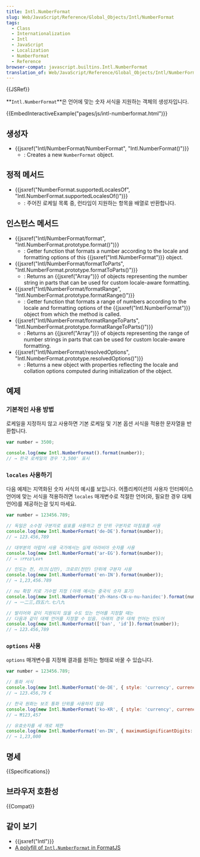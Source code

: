 ```yaml
---
title: Intl.NumberFormat
slug: Web/JavaScript/Reference/Global_Objects/Intl/NumberFormat
tags:
  - Class
  - Internationalization
  - Intl
  - JavaScript
  - Localization
  - NumberFormat
  - Reference
browser-compat: javascript.builtins.Intl.NumberFormat
translation_of: Web/JavaScript/Reference/Global_Objects/Intl/NumberFormat
---
```


{{JSRef}}

**`Intl.NumberFormat`**은 언어에 맞는 숫자 서식을 지원하는 객체의 생성자입니다.

{{EmbedInteractiveExample("pages/js/intl-numberformat.html")}}

## 생성자

- {{jsxref("Intl/NumberFormat/NumberFormat", "Intl.NumberFormat()")}}
  - : Creates a new `NumberFormat` object.

## 정적 메서드

- {{jsxref("NumberFormat.supportedLocalesOf", "Intl.NumberFormat.supportedLocalesOf()")}}
  - : 주어진 로케일 목록 중, 런타임이 지원하는 항목을 배열로 반환합니다.

## 인스턴스 메서드

- {{jsxref("Intl/NumberFormat/format", "Intl.NumberFormat.prototype.format()")}}
  - : Getter function that formats a number according to the locale and formatting options of this {{jsxref("Intl.NumberFormat")}} object.
- {{jsxref("Intl/NumberFormat/formatToParts", "Intl.NumberFormat.prototype.formatToParts()")}}
  - : Returns an {{jsxref("Array")}} of objects representing the number string in parts that can be used for custom locale-aware formatting.
- {{jsxref("Intl/NumberFormat/formatRange", "Intl.NumberFormat.prototype.formatRange()")}}
  - : Getter function that formats a range of numbers according to the locale and formatting options of the {{jsxref("Intl.NumberFormat")}} object from which the method is called.
- {{jsxref("Intl/NumberFormat/formatRangeToParts", "Intl.NumberFormat.prototype.formatRangeToParts()")}}
  - : Returns an {{jsxref("Array")}} of objects representing the range of number strings in parts that can be used for custom locale-aware formatting.
- {{jsxref("Intl/NumberFormat/resolvedOptions", "Intl.NumberFormat.prototype.resolvedOptions()")}}
  - : Returns a new object with properties reflecting the locale and collation options computed during initialization of the object.

## 예제

### 기본적인 사용 방법

로케일을 지정하지 않고 사용하면 기본 로케일 및 기본 옵션 서식을 적용한 문자열을 반환합니다.

```js
var number = 3500;

console.log(new Intl.NumberFormat().format(number));
// → 한국 로케일의 경우 '3,500' 표시
```

### `locales` 사용하기

다음 예제는 지역화된 숫자 서식의 예시를 보입니다. 어플리케이션의 사용자 인터페이스 언어에 맞는 서식을 적용하려면 `locales` 매개변수로 적절한 언어(와, 필요한 경우 대체 언어)를 제공하는걸 잊지 마세요.

```js
var number = 123456.789;

// 독일은 소수점 구분자로 쉼표를 사용하고 천 단위 구분자로 마침표를 사용
console.log(new Intl.NumberFormat('de-DE').format(number));
// → 123.456,789

// 대부분의 아랍어 사용 국가에서는 실제 아라비아 숫자를 사용
console.log(new Intl.NumberFormat('ar-EG').format(number));
// → ١٢٣٤٥٦٫٧٨٩

// 인도는 천, 라크(십만), 크로르(천만) 단위에 구분자 사용
console.log(new Intl.NumberFormat('en-IN').format(number));
// → 1,23,456.789

// nu 확장 키로 기수법 지정 (아래 예시는 중국식 숫자 표기)
console.log(new Intl.NumberFormat('zh-Hans-CN-u-nu-hanidec').format(number));
// → 一二三,四五六.七八九

// 발리어와 같이 지원되지 않을 수도 있는 언어를 지정할 때는
// 다음과 같이 대체 언어를 지정할 수 있음. 아래의 경우 대체 언어는 인도어
console.log(new Intl.NumberFormat(['ban', 'id']).format(number));
// → 123.456,789
```

### `options` 사용

`options` 매개변수를 지정해 결과를 원하는 형태로 바꿀 수 있습니다.

```js
var number = 123456.789;

// 통화 서식
console.log(new Intl.NumberFormat('de-DE', { style: 'currency', currency: 'EUR' }).format(number));
// → 123.456,79 €

// 한국 원화는 보조 통화 단위를 사용하지 않음
console.log(new Intl.NumberFormat('ko-KR', { style: 'currency', currency: 'KRW' }).format(number));
// → ₩123,457

// 유효숫자를 세 개로 제한
console.log(new Intl.NumberFormat('en-IN', { maximumSignificantDigits: 3 }).format(number));
// → 1,23,000
```

## 명세

{{Specifications}}

## 브라우저 호환성

{{Compat}}

## 같이 보기

- {{jsxref("Intl")}}
- [A polyfill of `Intl.NumberFormat` in FormatJS](https://formatjs.io/docs/polyfills/intl-numberformat)
